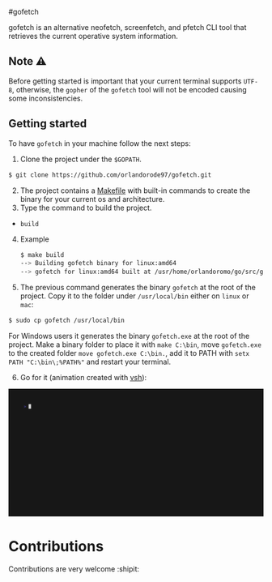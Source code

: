 #gofetch

gofetch is an alternative neofetch, screenfetch, and pfetch CLI tool that retrieves the current operative system information.

## Note ⚠️
Before getting started is important that your current terminal supports `UTF-8`, otherwise, the `gopher` of the `gofetch` tool will not be encoded causing some inconsistencies.

## Getting started
To have `gofetch` in your machine follow the next steps:
1. Clone the project under the `$GOPATH`.
```sh
$ git clone https://github.com/orlandorode97/gofetch.git
```
2. The project contains a [Makefile](https://github.com/orlandorode97/gofetch/blob/main/Makefile) with built-in commands to create the binary for your current os and architecture.
3. Type the command to build the project.
- `build`
4. Example
    ```sh
    $ make build
    --> Building gofetch binary for linux:amd64
    --> gofetch for linux:amd64 built at /usr/home/orlandoromo/go/src/gofetch
    ```
5. The previous command generates the binary `gofetch` at the root of the project. Copy it to the folder under `/usr/local/bin` either on `linux` or `mac`:
```sh
$ sudo cp gofetch /usr/local/bin
```
For Windows users it generates the binary `gofetch.exe` at the root of the project. Make a binary folder to place it with `make C:\bin`, move `gofetch.exe` to the created folder `move gofetch.exe C:\bin.`, add it to PATH with `setx PATH "C:\bin\;%PATH%"` and restart your terminal.

6. Go for it (animation created with [vsh](https://github.com/charmbracelet/vhs)):
<img width="600" alt="Screen Shot 2022-02-14 at 15 43 03" src="gofetch.gif">

# Contributions
Contributions are very welcome :shipit:
